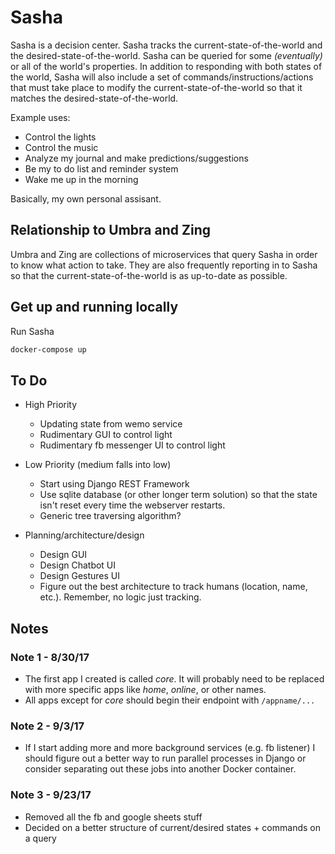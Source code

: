# Sasha

Sasha is a decision center. Sasha tracks the current-state-of-the-world and the desired-state-of-the-world. Sasha can be queried for some _(eventually)_ or all of the world's properties. In addition to responding with both states of the world, Sasha will also include a set of commands/instructions/actions that must take place to modify the current-state-of-the-world so that it matches the desired-state-of-the-world.

Example uses:

- Control the lights
- Control the music
- Analyze my journal and make predictions/suggestions
- Be my to do list and reminder system
- Wake me up in the morning

Basically, my own personal assisant.

## Relationship to Umbra and Zing

Umbra and Zing are collections of microservices that query Sasha in order to know what action to take. They are also frequently reporting in to Sasha so that the current-state-of-the-world is as up-to-date as possible.

## Get up and running locally

Run Sasha

```bash
docker-compose up
```

## To Do

- High Priority
  - Updating state from wemo service
  - Rudimentary GUI to control light
  - Rudimentary fb messenger UI to control light

- Low Priority (medium falls into low)
  - Start using Django REST Framework
  - Use sqlite database (or other longer term solution) so that the state isn't reset every time the webserver restarts.
  - Generic tree traversing algorithm?

- Planning/architecture/design
  - Design GUI
  - Design Chatbot UI
  - Design Gestures UI
  - Figure out the best architecture to track humans (location, name, etc.). Remember, no logic just tracking.

## Notes

### Note 1 - 8/30/17

- The first app I created is called _core_. It will probably need to be replaced with more specific apps like _home_, _online_, or other names.
- All apps except for _core_ should begin their endpoint with `/appname/...`

### Note 2 - 9/3/17

- If I start adding more and more background services (e.g. fb listener) I should figure out a better way to run parallel processes in Django or consider separating out these jobs into another Docker container.

### Note 3 - 9/23/17

- Removed all the fb and google sheets stuff
- Decided on a better structure of current/desired states + commands on a query
